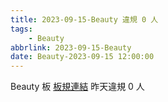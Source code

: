 ```yaml
---
title: 2023-09-15-Beauty 違規 0 人
tags:
    - Beauty
abbrlink: 2023-09-15-Beauty
date: Beauty-2023-09-15 12:00:00
---
```

Beauty 板 [板規連結](https://www.ptt.cc/bbs/Beauty/M.1630069980.A.84B.html)
昨天違規 0 人
